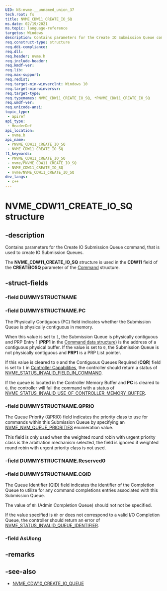```yaml
---
UID: NS:nvme.__unnamed_union_37
tech.root: fs 
title: NVME_CDW11_CREATE_IO_SQ
ms.date: 02/19/2021 
ms.topic: language-reference
targetos: Windows
description: Contains parameters for the Create IO Submission Queue command, that is used to create IO Submission Queues.
req.construct-type: structure
req.ddi-compliance: 
req.dll: 
req.header: nvme.h
req.include-header: 
req.kmdf-ver: 
req.lib: 
req.max-support: 
req.redist: 
req.target-min-winverclnt: Windows 10 
req.target-min-winversvr: 
req.target-type: 
req.typenames: NVME_CDW11_CREATE_IO_SQ, *PNVME_CDW11_CREATE_IO_SQ
req.umdf-ver: 
req.unicode-ansi: 
topic_type:
 - apiref
api_type:
 - HeaderDef
api_location:
 - nvme.h
api_name:
 - PNVME_CDW11_CREATE_IO_SQ
 - NVME_CDW11_CREATE_IO_SQ
f1_keywords:
 - PNVME_CDW11_CREATE_IO_SQ
 - nvme/PNVME_CDW11_CREATE_IO_SQ
 - NVME_CDW11_CREATE_IO_SQ
 - nvme/NVME_CDW11_CREATE_IO_SQ
dev_langs:
 - c++
---
```


# NVME_CDW11_CREATE_IO_SQ structure

## -description

Contains parameters for the Create IO Submission Queue command, that is used to create IO Submission Queues.

The **NVME_CDW11_CREATE_IO_SQ** structure is used in the **CDW11** field of the **CREATEIOSQ** parameter of the [Command](ns-nvme-nvme_command.md) structure.

## -struct-fields

### -field DUMMYSTRUCTNAME

### -field DUMMYSTRUCTNAME.PC

The Physically Contiguous (PC) field indicates whether the Submission Queue is physically contiguous in memory.

When this value is set to `1`, the Submission Queue is physically contiguous and PRP Entry 1 (**PRP1** in the [Command data structure](ns-nvme-nvme_command.md)) is the address of a contiguous physical buffer. If the value is set to `0`, the Submission Queue is not physically contiguous and **PRP1** is a PRP List pointer.

If this value is cleared to `0` and the Contiguous Queues Required (**CQR**) field is set to `1` in [Controller Capabilities](ns-nvme-nvme_controller_capabilities.md), the controller should return a status of [NVME_STATUS_INVALID_FIELD_IN_COMMAND](ne-nvme-nvme_status_generic_command_codes.md).

If the queue is located in the Controller Memory Buffer and **PC** is cleared to `0`, the controller will fail the command with a status of [NVME_STATUS_INVALID_USE_OF_CONTROLLER_MEMORY_BUFFER](ne-nvme-nvme_status_generic_command_codes.md).

### -field DUMMYSTRUCTNAME.QPRIO

The Queue Priority (QPRIO) field indicates the priority class to use for commands within this Submission Queue by specifying an [NVME_NVM_QUEUE_PRIORITIES](ne-nvme-nvme_nvm_queue_priorities.md) enumeration value.

This field is only used when the weighted round robin with urgent priority class is the arbitration mechanism selected, the field is ignored if weighted round robin with urgent priority class is not used.

### -field DUMMYSTRUCTNAME.Reserved0

### -field DUMMYSTRUCTNAME.CQID

The Queue Identifier (QID) field indicates the identifier of the Completion Queue to utilize for any command completions entries associated with this Submission Queue.

The value of `0h` (Admin Completion Queue) should not not be specified. 

If the value specified is `0h` or does not correspond to a valid I/O Completion Queue, the controller should return an error of [NVME_STATUS_INVALID_QUEUE_IDENTIFIER](ne-nvme-nvme_status_command_specific_codes.md).

### -field AsUlong

## -remarks

## -see-also

- [NVME_CDW10_CREATE_IO_QUEUE](ns-nvme-nvme_cdw10_create_io_queue.md)